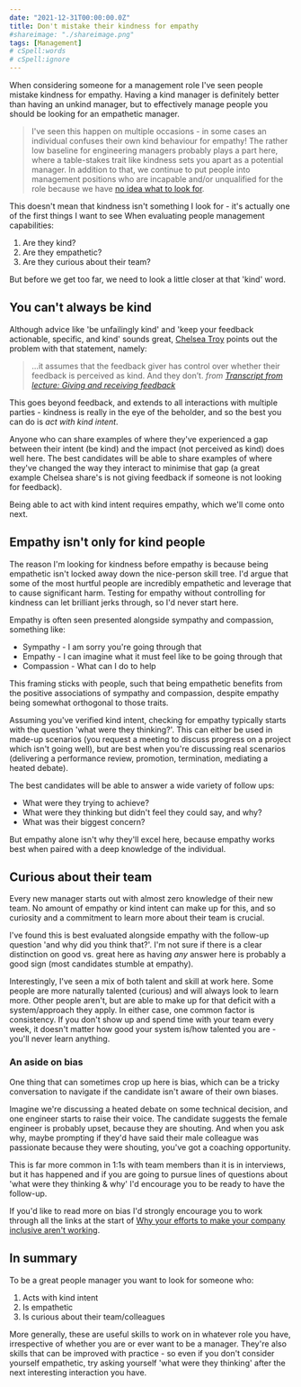 ```yaml
---
date: "2021-12-31T00:00:00.0Z"
title: Don't mistake their kindness for empathy
#shareimage: "./shareimage.png"
tags: [Management]
# cSpell:words
# cSpell:ignore
---
```


When considering someone for a management role I've seen people mistake kindness for empathy. Having a kind manager is definitely better than having an unkind manager, but to effectively manage people you should be looking for an empathetic manager.

> I've seen this happen on multiple occasions - in some cases an individual confuses their own kind behaviour for empathy! The rather low baseline for engineering managers probably plays a part here, where a table-stakes trait like kindness sets you apart as a potential manager. In addition to that, we continue to put people into management positions who are incapable and/or unqualified for the role because we have [no idea what to look for](https://lethain.com/getting-to-yes/).

This doesn't mean that kindness isn't something I look for - it's actually one of the first things I want to see When evaluating people management capabilities:

1. Are they kind?
1. Are they empathetic?
1. Are they curious about their team?

But before we get too far, we need to look a little closer at that 'kind' word.

## You can't always be kind

Although advice like 'be unfailingly kind' and 'keep your feedback actionable, specific, and kind' sounds great, [Chelsea Troy](https://chelseatroy.com/) points out the problem with that statement, namely:

> ...it assumes that the feedback giver has control over whether their feedback is perceived as kind. And they don’t.
> _from [Transcript from lecture: Giving and receiving feedback](https://chelseatroy.com/2019/05/15/giving-and-receiving-feedback/)_

This goes beyond feedback, and extends to all interactions with multiple parties - kindness is really in the eye of the beholder, and so the best you can do is _act with kind intent_.

Anyone who can share examples of where they've experienced a gap between their intent (be kind) and the impact (not perceived as kind) does well here. The best candidates will be able to share examples of where they've changed the way they interact to minimise that gap (a great example Chelsea share's is not giving feedback if someone is not looking for feedback).

Being able to act with kind intent requires empathy, which we'll come onto next.

## Empathy isn't only for kind people

The reason I'm looking for kindness before empathy is because being empathetic isn't locked away down the nice-person skill tree. I'd argue that some of the most hurtful people are incredibly empathetic and leverage that to cause significant harm. Testing for empathy without controlling for kindness can let brilliant jerks through, so I'd never start here.

Empathy is often seen presented alongside sympathy and compassion, something like:

- Sympathy - I am sorry you're going through that
- Empathy - I can imagine what it must feel like to be going through that
- Compassion - What can I do to help

This framing sticks with people, such that being empathetic benefits from the positive associations of sympathy and compassion, despite empathy being somewhat orthogonal to those traits.

Assuming you've verified kind intent, checking for empathy typically starts with the question 'what were they thinking?'. This can either be used in made-up scenarios (you request a meeting to discuss progress on a project which isn't going well), but are best when you're discussing real scenarios (delivering a performance review, promotion, termination, mediating a heated debate).

The best candidates will be able to answer a wide variety of follow ups:

- What were they trying to achieve?
- What were they thinking but didn't feel they could say, and why?
- What was their biggest concern?

But empathy alone isn't why they'll excel here, because empathy works best when paired with a deep knowledge of the individual.

## Curious about their team

Every new manager starts out with almost zero knowledge of their new team. No amount of empathy or kind intent can make up for this, and so curiosity and a commitment to learn more about their team is crucial.

I've found this is best evaluated alongside empathy with the follow-up question 'and why did you think that?'. I'm not sure if there is a clear distinction on good vs. great here as having _any_ answer here is probably a good sign (most candidates stumble at empathy).

Interestingly, I've seen a mix of both talent and skill at work here. Some people are more naturally talented (curious) and will always look to learn more. Other people aren't, but are able to make up for that deficit with a system/approach they apply. In either case, one common factor is consistency. If you don't show up and spend time with your team every week, it doesn't matter how good your system is/how talented you are - you'll never learn anything.

### An aside on bias

One thing that can sometimes crop up here is bias, which can be a tricky conversation to navigate if the candidate isn't aware of their own biases.

Imagine we're discussing a heated debate on some technical decision, and one engineer starts to raise their voice. The candidate suggests the female engineer is probably upset, because they are shouting. And when you ask why, maybe prompting if they'd have said their male colleague was passionate because they were shouting, you've got a coaching opportunity.

This is far more common in 1:1s with team members than it is in interviews, but it has happened and if you are going to pursue lines of questions about 'what were they thinking & why' I'd encourage you to be ready to have the follow-up.

If you'd like to read more on bias I'd strongly encourage you to work through all the links at the start of [Why your efforts to make your company inclusive aren't working](https://chelseatroy.com/2018/05/24/why-your-efforts-to-make-your-company-inclusive-arent-working/).

## In summary

To be a great people manager you want to look for someone who:

1. Acts with kind intent
1. Is empathetic
1. Is curious about their team/colleagues

More generally, these are useful skills to work on in whatever role you have, irrespective of whether you are or ever want to be a manager. They're also skills that can be improved with practice - so even if you don't consider yourself empathetic, try asking yourself 'what were they thinking' after the next interesting interaction you have.
